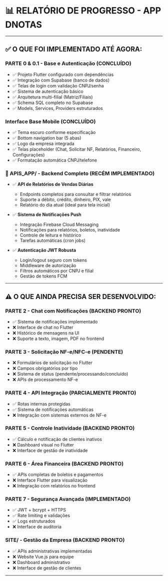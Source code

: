 # 📊 RELATÓRIO DE PROGRESSO - APP DNOTAS


---

## ✅ **O QUE FOI IMPLEMENTADO ATÉ AGORA:**

### **PARTE 0 & 0.1 - Base e Autenticação (CONCLUÍDO)**
- ✅ Projeto Flutter configurado com dependências
- ✅ Integração com Supabase (banco de dados)
- ✅ Telas de login com validação CNPJ/senha
- ✅ Sistema de autenticação básico
- ✅ Arquitetura multi-filial (Matriz/Filiais)
- ✅ Schema SQL completo no Supabase
- ✅ Models, Services, Providers estruturados

### **Interface Base Mobile (CONCLUÍDO)**
- ✅ Tema escuro conforme especificação
- ✅ Bottom navigation bar (5 abas)
- ✅ Logo da empresa integrada
- ✅ Telas placeholder (Chat, Solicitar NF, Relatórios, Financeiro, Configurações)
- ✅ Formatação automática CNPJ/telefone

### **🎉 APIS_APP/ - Backend Completo (RECÉM IMPLEMENTADO)**
- ✅ **API de Relatórios de Vendas Diárias**
  - Endpoints completos para  consultar e filtrar relatórios
  - Suporte a débito, crédito, dinheiro, PIX, vale
  - Relatório do dia atual (ideal para tela inicial)
 
  
- ✅ **Sistema de Notificações Push**
  - Integração Firebase Cloud Messaging
  - Notificações para relatórios, boletos, inatividade
  - Controle de leitura e histórico
  - Tarefas automáticas (cron jobs)
  
- ✅ **Autenticação JWT Robusta**
  - Login/logout seguro com tokens
  - Middleware de autorização
  - Filtros automáticos por CNPJ e filial
  - Gestão de tokens FCM


---

## ⚠️ **O QUE AINDA PRECISA SER DESENVOLVIDO:**

### **PARTE 2 - Chat com Notificações (BACKEND PRONTO)**
- ✅ Sistema de notificações implementado
- ❌ Interface de chat no Flutter
- ❌ Histórico de mensagens na UI
- ❌ Suporte a texto, imagem, PDF no frontend

### **PARTE 3 - Solicitação NF-e/NFC-e (PENDENTE)**
- ❌ Formulários de solicitação no Flutter
- ❌ Campos obrigatórios por tipo
- ❌ Sistema de status (pendente/processando/concluído)
- ❌ APIs de processamento NF-e

### **PARTE 4 - API Integração (PARCIALMENTE PRONTO)**
- ✅ Rotas internas protegidas
- ✅ Sistema de notificações automáticas
- ❌ Integração com sistemas externos de NF-e

### **PARTE 5 - Controle Inatividade (BACKEND PRONTO)**
- ✅ Cálculo e notificação de clientes inativos
- ❌ Dashboard visual no Flutter
- ❌ Interface de gestão de inatividade

### **PARTE 6 - Área Financeira (BACKEND PRONTO)**
- ✅ APIs completas de boletos e pagamentos
- ❌ Interface Flutter para visualização
- ❌ Integração com relatórios no frontend

### **PARTE 7 - Segurança Avançada (IMPLEMENTADO)**
- ✅ JWT + bcrypt + HTTPS
- ✅ Rate limiting e validações
- ✅ Logs estruturados
- ❌ Interface de auditoria

### **SITE/ - Gestão da Empresa (BACKEND PRONTO)**
- ✅ APIs administrativas implementadas
- ❌ Website Vue.js para equipe
- ❌ Dashboard administrativo
- ❌ Interface de gestão de clientes

---


